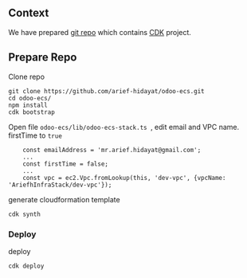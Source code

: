 ## Context

We have prepared [git repo](https://github.com/arief-hidayat/odoo-ecs) which contains [CDK](https://aws.amazon.com/cdk/) project.

## Prepare Repo

Clone repo
```
git clone https://github.com/arief-hidayat/odoo-ecs.git
cd odoo-ecs/
npm install
cdk bootstrap

```
Open file `odoo-ecs/lib/odoo-ecs-stack.ts `, edit email and VPC name. firstTime to `true`
```
    const emailAddress = 'mr.arief.hidayat@gmail.com';
    ...
    const firstTime = false;
    ...
    const vpc = ec2.Vpc.fromLookup(this, 'dev-vpc', {vpcName: 'AriefhInfraStack/dev-vpc'});
```

generate cloudformation template 
```
cdk synth
```

### Deploy
deploy
```
cdk deploy
```

